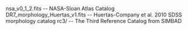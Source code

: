 nsa_v0_1_2.fits -- NASA-Sloan Atlas Catalog
DR7_morphology_Huertas_v1.fits -- Huertas-Company et al. 2010 SDSS morphology catalog
rc3/ -- The Third Reference Catalog from SIMBAD

